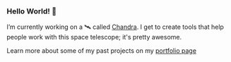 ### Hello World! 👋

I’m currently working on a :artificial_satellite: called [Chandra](https://chandra.harvard.edu/).  I get to create tools that help people work with this space telescope; it's pretty awesome.

Learn more about some of my past projects on my [portfolio page](https://jskrist.github.io/)

<!--
**jskrist/jskrist** is a ✨ _special_ ✨ repository because its `README.md` (this file) appears on your GitHub profile.

Here are some ideas to get you started:

- 🔭 I’m currently working on ...
- 🌱 I’m currently learning ...
- 👯 I’m looking to collaborate on ...
- 🤔 I’m looking for help with ...
- 💬 Ask me about ...
- 📫 How to reach me: ...
- 😄 Pronouns: ...
- ⚡ Fun fact: ...
-->
